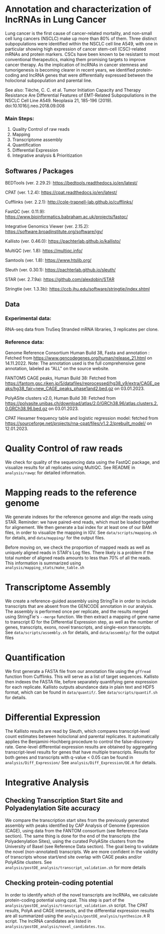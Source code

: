 # Annotation and characterization of lncRNAs in Lung Cancer
Lung cancer is the first cause of cancer-related mortality, and non-small cell lung cancers (NSCLC) make up more than 80% of them. Three distinct subpopulations were identified within the NSCLC cell line A549, with one in particular showing high expression of cancer stem-cell (CSC)-related mRNAs and protein markers. CSCs have been known to be resistant to most conventional therapeutics, making them promising targets to improve cancer therapy. As the implication of lncRNAs in cancer stemness and tumorigenesis is becoming clearer in recent years, we identified protein-coding and lncRNA genes that were differentially expressed between the holoclonal subpopulation and parental line. 

See also: Tièche, C. C. et al. Tumor Initiation Capacity and Therapy Resistance Are Differential Features of EMT-Related Subpopuliations in the NSCLC Cell Line A549. Neoplasia 21, 185-196 (2019). doi:10.1016/j.neo.2018.09.008

### Main Steps:
1. Quality Control of raw reads
2. Mapping
3. Transcriptome assembly
4. Quantification
5. Differential Expression
6. Integrative analysis & Prioritization

## Softwares / Packages
BEDTools (ver. 2.29.2): https://bedtools.readthedocs.io/en/latest/ 

CPAT (ver. 1.2.4): https://cpat.readthedocs.io/en/latest/

Cufflinks (ver. 2.2.1): http://cole-trapnell-lab.github.io/cufflinks/

FastQC (ver. 0.11.9): https://www.bioinformatics.babraham.ac.uk/projects/fastqc/

Integrative Genomics Viewer (ver. 2.15.2): https://software.broadinstitute.org/software/igv/

Kallisto (ver. 0.46.0): https://pachterlab.github.io/kallisto/

MultiQC (ver. 1.8): https://multiqc.info/

Samtools (ver. 1.8): https://www.htslib.org/

Sleuth (ver. 0.30.1): https://pachterlab.github.io/sleuth/

STAR (ver. 2.7.9a): https://github.com/alexdobin/STAR

Stringtie (ver. 1.3.3b): https://ccb.jhu.edu/software/stringtie/index.shtml

## Data
### Experimental data:
RNA-seq data from TruSeq Stranded mRNA libraries, 3 replicates per clone.

### Reference data:
Genome Reference Consortium Human Build 38, Fasta and annotation : Fetched from https://www.gencodegenes.org/human/release_21.html on 14.11.2022.
Note: The annotation used is the full comprehensive gene annotation, labeled as "ALL" on the source website.

FANTOM5 CAGE peaks, Human Build 38: Fetched from https://fantom.gsc.riken.jp/5/datafiles/reprocessed/hg38_v9/extra/CAGE_peaks/hg38_fair+new_CAGE_peaks_phase1and2.bed.gz on 03.01.2023.

PolyASite clusters v2.0, Human Build 38: Fetched from https://polyasite.unibas.ch/download/atlas/2.0/GRCh38.96/atlas.clusters.2.0.GRCh38.96.bed.gz on 03.01.2023.

CPAT Hexamer frequency table and logistic regression model: fetched from https://sourceforge.net/projects/rna-cpat/files/v1.2.2/prebuilt_model/ on 12.01.2023.
 
# Quality Control of raw reads
We check for quality of the sequencing data using the FastQC package, and visualize results for all replicates using MultiQC.
See README in `analysis/rawqc` for detailed information.

# Mapping reads to the reference genome
We generate indexes for the reference genome and align the reads using STAR. 
Reminder: we have paired-end reads, which must be loaded together for alignement.
We then generate a bai index for at least one of our BAM files, in order to visualize the mapping in IGV.
See `data/scripts/mapping.sh` for details, and `data/mapping/` for the output files.

Before moving on, we check the proportion of mapped reads as well as uniquely aligned reads in STAR's Log files. There likely is a problem if the total number of aligned reads amounts to less than 70% of all the reads. This information is summarized using `analysis/mapping_stats/make_table.sh`


# Transcriptome Assembly
We create a reference-guided assembly using StringTie in order to include transcripts that are absent from the GENCODE annotation in our analysis. The assembly is performed once per replicate, and the results merged using StringTie's `--merge` function. We then extract a mapping of gene name to transcript ID for the Differential Expression step, as well as the number of genes, transcripts, exons, novel transcripts, and single-exon transcripts.
See `data/scripts/assembly.sh` for details, and `data/assembly/` for the output files


# Quantification
We first generate a FASTA file from our annotation file using the `gffread` function from Cufflinks. This will serve as a list of target sequences. Kallisto then indexes the FASTA file, before separately quantifying gene expression for each replicate. Kallisto outputs abundance data in plain text and HDF5 format, which can be found in `data/quantif/`.
See `data/scripts/quantif.sh` for details.


# Differential Expression
The Kallisto results are read by Sleuth, which compares transcript-level count estimates between holoclonal and parental replicates. It automatically applies the Benjamini-Hochberg procedure to control the false-discovery rate. Gene-level differential expression results are obtained by aggregating transcript-level results for genes that have multiple transcripts. Results for both genes and transcripts with q-value < 0.05 can be found in `analysis/Diff_Expression/`
See `analysis/Diff_Expression/DE.R` for details.


# Integrative Analysis
## Checking Transcription Start Site and Polyadenylation Site accuracy
We compare the transcription start sites from the previously generated assembly with peaks identified by CAP Analysis of Genome Expression (CAGE), using data from the FANTOM consortium (see Reference Data section). 
The same thing is done for the end of the transcripts (the Polyadenylation Sites), using the curated PolyASite clusters from the University of Basel (see Reference Data section).
The goal being to validate the novel (non-annotated) transcripts. We are more confident in the validity of transcripts whose start/end site overlap with CAGE peaks and/or PolyASite clusters.
See `analysis/postDE_analysis/transcript_validation.sh` for more details
## Checking protein-coding potential
In order to identify which of the novel transcripts are lncRNAs, we calculate protein-coding potential using cpat. This step is part of the `analysis/postDE_analysis/transcript_validation.sh` script.
The CPAT results, PolyA and CAGE intersects, and the differential expression results are all summarized using the `analysis/postDE_analysis/synthesize.R` R script.
The lncRNA candidates are listed in `analysis/postDE_analysis/novel_candidates.tsv`.


